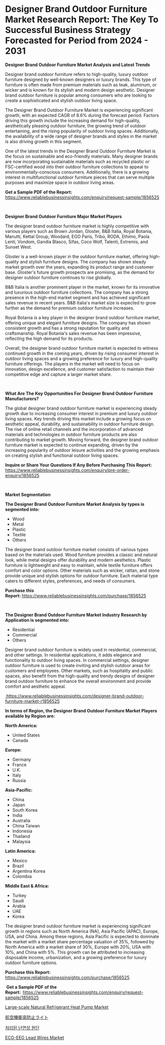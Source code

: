 <p><h1>Designer Brand Outdoor Furniture Market Research Report: The Key To Successful Business Strategy Forecasted for Period from 2024 - 2031</h1></p><p><strong>Designer Brand Outdoor Furniture Market Analysis and Latest Trends</strong></p>
<p><p>Designer brand outdoor furniture refers to high-quality, luxury outdoor furniture designed by well-known designers or luxury brands. This type of furniture is often made from premium materials such as teak, aluminum, or wicker and is known for its stylish and modern design aesthetic. Designer brand outdoor furniture is popular among consumers who are looking to create a sophisticated and stylish outdoor living space.</p><p>The Designer Brand Outdoor Furniture Market is experiencing significant growth, with an expected CAGR of 8.6% during the forecast period. Factors driving this growth include the increasing demand for high-quality, aesthetically pleasing outdoor furniture, the growing trend of outdoor entertaining, and the rising popularity of outdoor living spaces. Additionally, the availability of a wide range of designer brands and styles in the market is also driving growth in this segment.</p><p>One of the latest trends in the Designer Brand Outdoor Furniture Market is the focus on sustainable and eco-friendly materials. Many designer brands are now incorporating sustainable materials such as recycled plastic or FSC-certified wood into their outdoor furniture collections to appeal to environmentally-conscious consumers. Additionally, there is a growing interest in multifunctional outdoor furniture pieces that can serve multiple purposes and maximize space in outdoor living areas.</p></p>
<p><strong>Get a Sample PDF of the Report:&nbsp;</strong> <a href="https://www.reliablebusinessinsights.com/enquiry/request-sample/1856525">https://www.reliablebusinessinsights.com/enquiry/request-sample/1856525</a></p>
<p>&nbsp;</p>
<p><strong>Designer Brand Outdoor Furniture Major Market Players</strong></p>
<p><p>The designer brand outdoor furniture market is highly competitive with various players such as Brown Jordan, Gloster, B&B Italia, Royal Botania, Manutti, Kettal Group, Woodard, EGO Paris, Tribù, RODA, Ethimo, Paola Lenti, Vondom, Gandia Blasco, Sifas, Coco Wolf, Talenti, Extremis, and Sunset West. </p><p>Gloster is a well-known player in the outdoor furniture market, offering high-quality and stylish furniture designs. The company has shown steady market growth over the years, expanding its product range and customer base. Gloster's future growth prospects are promising, as the demand for designer outdoor furniture continues to rise globally.</p><p>B&B Italia is another prominent player in the market, known for its innovative and luxurious outdoor furniture collections. The company has a strong presence in the high-end market segment and has achieved significant sales revenue in recent years. B&B Italia's market size is expected to grow further as the demand for premium outdoor furniture increases.</p><p>Royal Botania is a key player in the designer brand outdoor furniture market, offering unique and elegant furniture designs. The company has shown consistent growth and has a strong reputation for quality and craftsmanship. Royal Botania's sales revenue has been impressive, reflecting the high demand for its products.</p><p>Overall, the designer brand outdoor furniture market is expected to witness continued growth in the coming years, driven by rising consumer interest in outdoor living spaces and a growing preference for luxury and high-quality furniture offerings. The players in the market will need to focus on innovation, design excellence, and customer satisfaction to maintain their competitive edge and capture a larger market share.</p></p>
<p>&nbsp;</p>
<p><strong>What Are The Key Opportunities For Designer Brand Outdoor Furniture Manufacturers?</strong></p>
<p><p>The global designer brand outdoor furniture market is experiencing steady growth due to increasing consumer interest in premium and luxury outdoor living spaces. Key trends driving this market include a growing focus on aesthetic appeal, durability, and sustainability in outdoor furniture design. The rise of online retail channels and the incorporation of advanced materials and technologies in outdoor furniture products are also contributing to market growth. Moving forward, the designer brand outdoor furniture market is expected to continue expanding, driven by the increasing popularity of outdoor leisure activities and the growing emphasis on creating stylish and functional outdoor living spaces.</p></p>
<p><strong>Inquire or Share Your Questions If Any Before Purchasing This Report:</strong> <a href="https://www.reliablebusinessinsights.com/enquiry/pre-order-enquiry/1856525">https://www.reliablebusinessinsights.com/enquiry/pre-order-enquiry/1856525</a></p>
<p>&nbsp;</p>
<p><strong>Market Segmentation</strong></p>
<p><strong>The Designer Brand Outdoor Furniture Market Analysis by types is segmented into:</strong></p>
<p><ul><li>Wood</li><li>Metal</li><li>Plastic</li><li>Textile</li><li>Others</li></ul></p>
<p><p>The designer brand outdoor furniture market consists of various types based on the materials used. Wood furniture provides a classic and natural look, while metal designs offer durability and modern aesthetics. Plastic furniture is lightweight and easy to maintain, while textile furniture offers comfort and color options. Other materials such as wicker, rattan, and stone provide unique and stylish options for outdoor furniture. Each material type caters to different styles, preferences, and needs of consumers.</p></p>
<p><strong>Purchase this Report:&nbsp;</strong><a href="https://www.reliablebusinessinsights.com/purchase/1856525">https://www.reliablebusinessinsights.com/purchase/1856525</a></p>
<p>&nbsp;</p>
<p><strong>The Designer Brand Outdoor Furniture Market Industry Research by Application is segmented into:</strong></p>
<p><ul><li>Residential</li><li>Commercial</li><li>Others</li></ul></p>
<p><p>Designer brand outdoor furniture is widely used in residential, commercial, and other settings. In residential applications, it adds elegance and functionality to outdoor living spaces. In commercial settings, designer outdoor furniture is used to create inviting and stylish outdoor areas for customers and employees. Other markets, such as hospitality and public spaces, also benefit from the high-quality and trendy designs of designer brand outdoor furniture to enhance the overall environment and provide comfort and aesthetic appeal.</p></p>
<p><a href="https://www.reliablebusinessinsights.com/designer-brand-outdoor-furniture-market-r1856525">&nbsp;https://www.reliablebusinessinsights.com/designer-brand-outdoor-furniture-market-r1856525</a></p>
<p><strong>In terms of Region, the Designer Brand Outdoor Furniture Market Players available by Region are:</strong></p>
<p>
    <p> <strong> North America: </strong>
        <ul>
            <li>United States</li>
            <li>Canada</li>
        </ul>
        </p> 
    <p> <strong> Europe: </strong>
        <ul>
            <li>Germany</li>
            <li>France</li>
            <li>U.K.</li>
            <li>Italy</li>
            <li>Russia</li>
        </ul>
        </p> 
    <p> <strong> Asia-Pacific: </strong>
        <ul>
            <li>China</li>
            <li>Japan</li>
            <li>South Korea</li>
            <li>India</li>
            <li>Australia</li>
            <li>China Taiwan</li>
            <li>Indonesia</li>
            <li>Thailand</li>
            <li>Malaysia</li>
        </ul>
        </p> 
    <p> <strong> Latin America: </strong>
        <ul>
            <li>Mexico</li>
            <li>Brazil</li>
            <li>Argentina Korea</li>
            <li>Colombia</li>
        </ul>
        </p> 
    <p> <strong> Middle East & Africa: </strong>
        <ul>
            <li>Turkey</li>
            <li>Saudi</li>
            <li>Arabia</li>
            <li>UAE</li>
            <li>Korea</li>
        </ul>
    </p>
    </p>
<p><p>The designer brand outdoor furniture market is experiencing significant growth in regions such as North America (NA), Asia Pacific (APAC), Europe, USA, and China. Among these regions, Asia Pacific is expected to dominate the market with a market share percentage valuation of 35%, followed by North America with a market share of 30%, Europe with 20%, USA with 10%, and China with 5%. This growth can be attributed to increasing disposable income, urbanization, and a growing preference for luxury outdoor furniture options.</p></p>
<p><strong>Purchase this Report: </strong><a href="https://www.reliablebusinessinsights.com/purchase/1856525">https://www.reliablebusinessinsights.com/purchase/1856525</a></p>
<p>&nbsp;<strong>Get a Sample PDF of the Report:&nbsp;&nbsp;</strong><a href="https://www.reliablebusinessinsights.com/enquiry/request-sample/1856525">https://www.reliablebusinessinsights.com/enquiry/request-sample/1856525</a></p>
<p><strong></strong></p>
<p><p><a href="https://github.com/lorenzaSchmeler/Market-Research-Report-List-1/blob/main/large-scale-natural-refrigerant-heat-pump-market.md">Large-scale Natural Refrigerant Heat Pump Market</a></p><p><a href="https://github.com/Sophiaard2003/Market-Research-Report-List-2/blob/main/6355827124324.md">航空機衝突防止ライト</a></p><p><a href="https://medium.com/@emmettsaynford43546/%EC%B2%98%EB%A6%AC%EB%90%9C-%EB%82%9C%EC%97%B0-%EC%9B%90%EB%8B%A8-%EC%8B%9C%EC%9E%A5-%EC%8B%9C%EC%9E%A5-cagr-%EC%8B%9C%EC%9E%A5-%EB%8F%99%ED%96%A5-%EB%B0%8F-%EC%84%B1%EC%9E%A5-%EC%A0%84%EB%9E%B5%EC%97%90-%EB%8C%80%ED%95%9C-%ED%86%B5%EC%B0%B0%EB%A0%A5-1aa8d36403dd">처리된 난연성 원단</a></p><p><a href="https://github.com/ruddyyedelwadw/Market-Research-Report-List-2/blob/main/ecg-eeg-lead-wires-market.md">ECG-EEG Lead Wires Market</a></p></p>